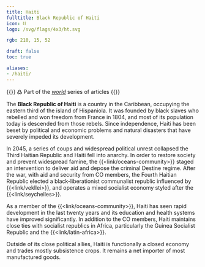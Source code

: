 ```yaml
---
title: Haiti
fulltitle: Black Republic of Haiti
icon: ⛓️
logo: /svg/flags/4x3/ht.svg

rgb: 210, 15, 52

draft: false
toc: true

aliases:
- /haiti/
---
```

{{<note>}}
߷ Part of the *[world](/world/)* series of articles
{{</note>}}

The **<span class="fi fi-ht"></span> Black Republic of Haiti** is a country in the Caribbean, occupying the eastern third of the island of Hispaniola. It was founded by black slaves who rebelled and won freedom from France in 1804, and most of its population today is descended from those rebels. Since independence, Haiti has been beset by political and economic problems and natural disasters that have severely impeded its development.

In 2045, a series of coups and widespread political unrest collapsed the Third Haitian Republic and Haiti fell into anarchy. In order to restore society and prevent widespread famine, the {{<link/oceans-community>}} staged an intervention to deliver aid and depose the criminal Destine regime. After the war, with aid and security from CO members, the Fourth Haitian Republic elected a black-liberationist communalist republic influenced by {{<link/vekllei>}}, and operates a mixed socialist economy styled after the {{<link/seychelles>}}.

As a member of the {{<link/oceans-community>}}, Haiti has seen rapid development in the last twenty years and its education and health systems have improved significantly. In addition to the CO members, Haiti maintains close ties with socialist republics in Africa, particularly the Guinea Socialist Republic and the {{<link/latin-africa>}}.

Outside of its close political allies, Haiti is functionally a closed economy and trades mostly subsistence crops. It remains a net importer of most manufactured goods.

